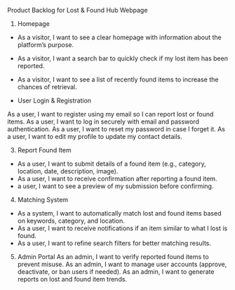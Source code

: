 Product Backlog for Lost & Found Hub Webpage
1. Homepage
- As a visitor, I want to see a clear homepage with information about the platform’s purpose.
- As a visitor, I want a search bar to quickly check if my lost item has been reported.
- As a visitor, I want to see a list of recently found items to increase the chances of retrieval.
  
- User Login & Registration

As a user, I want to register using my email so I can report lost or found items.
As a user, I want to log in securely with email and password authentication.
As a user, I want to reset my password in case I forget it.
As a user, I want to edit my profile to update my contact details.

3. Report Found Item

- As a user, I want to submit details of a found item (e.g., category, location, date, description, image).
- As a user, I want to receive confirmation after reporting a found item.
-  a user, I want to see a preview of my submission before confirming.

4. Matching System

- As a system, I want to automatically match lost and found items based on keywords, category, and location.
- As a user, I want to receive notifications if an item similar to what I lost is found.
- As a user, I want to refine search filters for better matching results.
  
5. Admin Portal
As an admin, I want to verify reported found items to prevent misuse.
As an admin, I want to manage user accounts (approve, deactivate, or ban users if needed).
As an admin, I want to generate reports on lost and found item trends.
